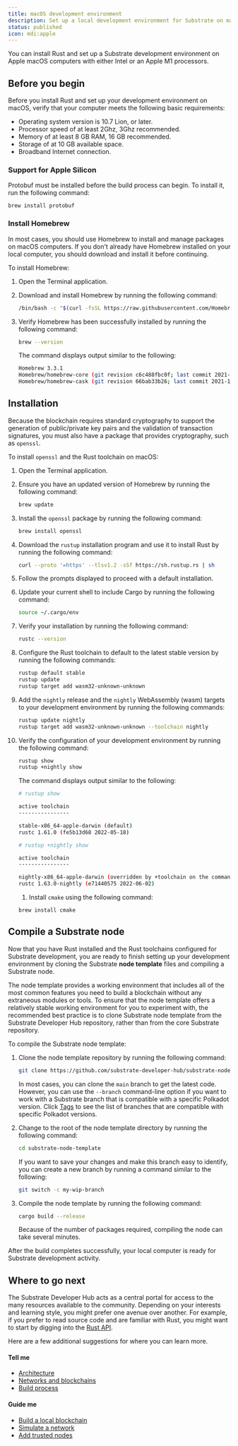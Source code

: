 ```yaml
---
title: macOS development environment
description: Set up a local development environment for Substrate on macOS.
status: published
icon: mdi:apple
---
```


You can install Rust and set up a Substrate development environment on Apple macOS computers with either Intel or an Apple M1 processors.

## Before you begin

Before you install Rust and set up your development environment on macOS, verify that your computer meets the following basic requirements:

- Operating system version is 10.7 Lion, or later.
- Processor speed of at least 2Ghz, 3Ghz recommended.
- Memory of at least 8 GB RAM, 16 GB recommended.
- Storage of at 10 GB available space.
- Broadband Internet connection.

### Support for Apple Silicon

Protobuf must be installed before the build process can begin. To install it, run the following command:

`brew install protobuf`

### Install Homebrew

In most cases, you should use Homebrew to install and manage packages on macOS computers.
If you don't already have Homebrew installed on your local computer, you should download and install it before continuing.

To install Homebrew:

1. Open the Terminal application.

1. Download and install Homebrew by running the following command:

   ```bash
   /bin/bash -c "$(curl -fsSL https://raw.githubusercontent.com/Homebrew/install/master/install.sh)"
   ```

1. Verify Homebrew has been successfully installed by running the following command:

   ```bash
   brew --version
   ```

   The command displays output similar to the following:

   ```bash
   Homebrew 3.3.1
   Homebrew/homebrew-core (git revision c6c488fbc0f; last commit 2021-10-30)
   Homebrew/homebrew-cask (git revision 66bab33b26; last commit 2021-10-30)
   ```

## Installation

Because the blockchain requires standard cryptography to support the generation of public/private key pairs and the validation of transaction signatures, you must also have a package that provides cryptography, such as `openssl`.

To install `openssl` and the Rust toolchain on macOS:

1. Open the Terminal application.

1. Ensure you have an updated version of Homebrew by running the following command:

   ```bash
   brew update
   ```

1. Install the `openssl` package by running the following command:

   ```bash
   brew install openssl
   ```

1. Download the `rustup` installation program and use it to install Rust by running the following command:

   ```bash
   curl --proto '=https' --tlsv1.2 -sSf https://sh.rustup.rs | sh
   ```

1. Follow the prompts displayed to proceed with a default installation.

1. Update your current shell to include Cargo by running the following command:

   ```bash
   source ~/.cargo/env
   ```

1. Verify your installation by running the following command:

   ```bash
   rustc --version
   ```

1. Configure the Rust toolchain to default to the latest stable version by running the following commands:

   ```bash
   rustup default stable
   rustup update
   rustup target add wasm32-unknown-unknown
   ```

1. Add the `nightly` release and the `nightly` WebAssembly (wasm) targets to your development environment by running the following commands:

   ```bash
   rustup update nightly
   rustup target add wasm32-unknown-unknown --toolchain nightly
   ```

1. Verify the configuration of your development environment by running the following command:

   ```bash
   rustup show
   rustup +nightly show
   ```

   The command displays output similar to the following:

   ```bash
   # rustup show

   active toolchain
   ----------------

   stable-x86_64-apple-darwin (default)
   rustc 1.61.0 (fe5b13d68 2022-05-18)

   # rustup +nightly show

   active toolchain
   ----------------

   nightly-x86_64-apple-darwin (overridden by +toolchain on the command line)
   rustc 1.63.0-nightly (e71440575 2022-06-02)
   ```

   1. Install `cmake` using the following command:

   ```
   brew install cmake
   ```

## Compile a Substrate node

Now that you have Rust installed and the Rust toolchains configured for Substrate development, you are ready to finish setting up your development environment by cloning the Substrate **node template** files and compiling a Substrate node.

The node template provides a working environment that includes all of the most common features you need to build a blockchain without any extraneous modules or tools.
To ensure that the node template offers a relatively stable working environment for you to experiment with, the recommended best practice is to clone Substrate node template from the Substrate Developer Hub repository, rather than from the core Substrate repository.

To compile the Substrate node template:

1. Clone the node template repository by running the following command:

   ```bash
   git clone https://github.com/substrate-developer-hub/substrate-node-template
   ```

   In most cases, you can clone the `main` branch to get the latest code.
   However, you can use the `--branch` command-line option if you want to work with a Substrate branch that is compatible with a specific Polkadot version.
   Click [Tags](https://github.com/substrate-developer-hub/substrate-node-template/tags) to see the list of branches that are compatible with specific Polkadot versions.

1. Change to the root of the node template directory by running the following command:

   ```bash
   cd substrate-node-template
   ```

   If you want to save your changes and make this branch easy to identify, you can create a new branch by running a command similar to the following:

   ```bash
   git switch -c my-wip-branch
   ```

1. Compile the node template by running the following command:

   ```bash
   cargo build --release
   ```

   Because of the number of packages required, compiling the node can take several minutes.

After the build completes successfully, your local computer is ready for Substrate development activity.

## Where to go next

The Substrate Developer Hub acts as a central portal for access to the many resources available to the community.
Depending on your interests and learning style, you might prefer one avenue over another.
For example, if you prefer to read source code and are familiar with Rust, you might want to start by digging into the [Rust API](https://paritytech.github.io/substrate/master).

<!-- TODO NAV.YAML -->
<!-- add these back -->
<!--If you are new to Substrate and the Substrate ecosystem, you might want broader exposure to what resources are available and where to find them by checking out [Explore](/explore/).-->

Here are a few additional suggestions for where you can learn more.

#### Tell me

- [Architecture](/learn/architecture/)
- [Networks and blockchains](/learn/node-and-network-types/)
- [Build process](/build/build-process)

#### Guide me

- [Build a local blockchain](/tutorials/build-a-blockchain/build-local-blockchain/)
- [Simulate a network](/tutorials/build-a-blockchain/simulate-network/)
- [Add trusted nodes](/tutorials/build-a-blockchain/add-trusted-nodes/)
